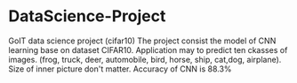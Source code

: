 # DataScience-Project
GoIT data science project (cifar10)
The project consist the model of CNN learning base on dataset CIFAR10.
Application may to predict ten ckasses of images. (frog, truck, deer, automobile, bird, horse, ship, cat,dog, airplane).
Size of inner picture don't matter.
Accuracy of CNN is 88.3%
